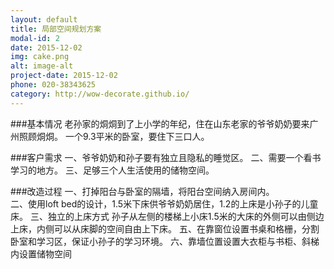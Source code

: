 ```yaml
---
layout: default
title: 局部空间规划方案
modal-id: 2
date: 2015-12-02
img: cake.png
alt: image-alt
project-date: 2015-12-02
phone: 020-38343625
category: http://wow-decorate.github.io/
---
```

###基本情况
老孙家的烔烔到了上小学的年纪，住在山东老家的爷爷奶奶要来广州照顾烔烔。
一个9.3平米的卧室，要住下三口人。

###客户需求
一、爷爷奶奶和孙子要有独立且隐私的睡觉区。
二、需要一个看书学习的地方。
三、足够三个人生活使用的储物空间。

###改造过程
一、打掉阳台与卧室的隔墙，将阳台空间纳入房间内。  
二、使用loft bed的设计，1.5米下床供爷爷奶奶居住，1.2的上床是小孙子的儿童床。
三、独立的上床方式
孙子从左侧的楼梯上小床1.5米的大床的外侧可以由侧边上床，内侧可以从床脚的空间自由上下床。 
五、在靠窗位设置书桌和格栅，分割卧室和学习区，保证小孙子的学习环境。
六、靠墙位置设置大衣柜与书柜、斜梯内设置储物空间
 

